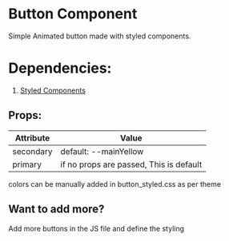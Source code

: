 # Button Component

Simple Animated button made with styled components.

# Dependencies:

1. [Styled Components](https://github.com/styled-components/styled-components)

## Props:

| Attribute | Value                                   |
| --------- | --------------------------------------- |
| secondary | default: --mainYellow                   |
| primary   | if no props are passed, This is default |

colors can be manually added in button_styled.css as per theme

## Want to add more?

Add more buttons in the JS file and define the styling
